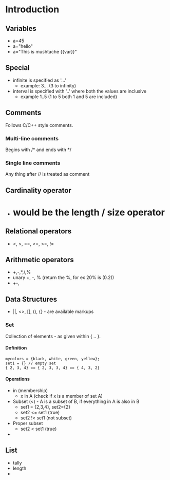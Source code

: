 # Introduction

## Variables
 * a=45
 * a="hello"
 * a="This is mushtache {{var}}"

## Special 
 * infinite is specified as '...'  
   * example: 3... (3 to infinity)
 * interval is specified with '..' where both the values are inclusive
   * example 1..5 (1 to 5 both 1 and 5 are included)

## Comments
Follows C/C++ style comments.

### Multi-line comments
Begins with /* and ends with */

### Single line comments
Any thing after // is treated as comment

## Cardinality operator
 * # would be the length / size operator

## Relational operators
 * <, >, ==, <=, >=, !=
 
## Arithmetic operators
 * +,-,*,/,%
 * unary +, -, % (return the %, for ex 20% is (0.2))
 * +-, 

## Data Structures
 * ||, <>, [], (), {} - are available markups

### Set
Collection of elements - as given within { .. }.

#### Definition

    mycolors = {black, white, green, yellow};
    set1 = {} // empty set
    { 2, 3, 4} == { 2, 3, 3, 4} == { 4, 3, 2} 

#### Operations
  * in (membership)
    * x in A (check if x is a member of set A)
  * Subset (<) - A is a subset of B, if everything in A is also in B
    * set1 = {2,3,4}, set2={2}
    * set2 <= set1 (true)
    * set2 !< set1 (not subset)
  * Proper subset
    * set2 < set1 (true)
  * 

## List
  * tally
  * length
  * 
